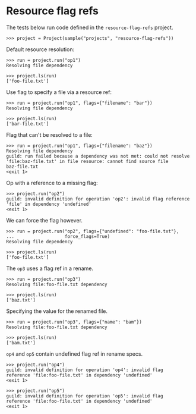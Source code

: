 # Resource flag refs

The tests below run code defined in the `resource-flag-refs` project.

    >>> project = Project(sample("projects", "resource-flag-refs"))

Default resource resolution:

    >>> run = project.run("op1")
    Resolving file dependency

    >>> project.ls(run)
    ['foo-file.txt']

Use flag to specify a file via a resource ref:

    >>> run = project.run("op1", flags={"filename": "bar"})
    Resolving file dependency

    >>> project.ls(run)
    ['bar-file.txt']

Flag that can't be resolved to a file:

    >>> run = project.run("op1", flags={"filename": "baz"})
    Resolving file dependency
    guild: run failed because a dependency was not met: could not resolve
    'file:baz-file.txt' in file resource: cannot find source file
    baz-file.txt
    <exit 1>

Op with a reference to a missing flag:

    >>> project.run("op2")
    guild: invalid definition for operation 'op2': invalid flag reference
    'file' in dependency 'undefined'
    <exit 1>

We can force the flag however.

    >>> run = project.run("op2", flags={"undefined": "foo-file.txt"},
    ...                   force_flags=True)
    Resolving file dependency

    >>> project.ls(run)
    ['foo-file.txt']

The `op3` uses a flag ref in a rename.

    >>> run = project.run("op3")
    Resolving file:foo-file.txt dependency

    >>> project.ls(run)
    ['baz.txt']

Specifying the value for the renamed file.

    >>> run = project.run("op3", flags={"name": "bam"})
    Resolving file:foo-file.txt dependency

    >>> project.ls(run)
    ['bam.txt']

`op4` and `op5` contain undefined flag ref in rename specs.

    >>> project.run("op4")
    guild: invalid definition for operation 'op4': invalid flag
    reference 'file:foo-file.txt' in dependency 'undefined'
    <exit 1>

    >>> project.run("op5")
    guild: invalid definition for operation 'op5': invalid flag
    reference 'file:foo-file.txt' in dependency 'undefined'
    <exit 1>
